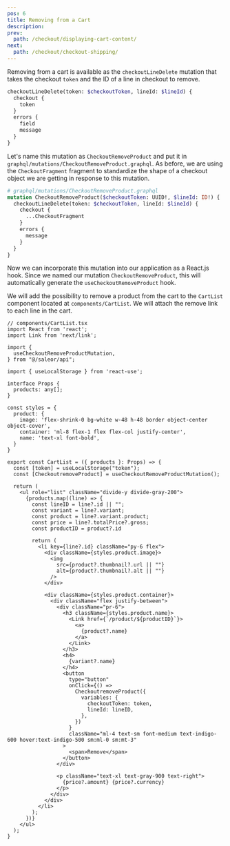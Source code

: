 ```yaml
---
pos: 6
title: Removing from a Cart
description:
prev:
  path: /checkout/displaying-cart-content/
next:
  path: /checkout/checkout-shipping/
---
```


Removing from a cart is available as the `checkoutLineDelete` mutation that takes the checkout `token` and the ID of a line in checkout to remove.

```graphql
checkoutLineDelete(token: $checkoutToken, lineId: $lineId) {
  checkout {
    token
  }
  errors {
    field
    message
  }
}
```

Let's name this mutation as `CheckoutRemoveProduct` and put it in `graphql/mutations/CheckoutRemoveProduct.graphql`. As before, we are using the `CheckoutFragment` fragment to standardize the shape of a checkout object we are getting in response to this mutation.

```graphql
# graphql/mutations/CheckoutRemoveProduct.graphql
mutation CheckoutRemoveProduct($checkoutToken: UUID!, $lineId: ID!) {
  checkoutLineDelete(token: $checkoutToken, lineId: $lineId) {
    checkout {
      ...CheckoutFragment
    }
    errors {
      message
    }
  }
}
```

Now we can incorporate this mutation into our application as a React.js hook. Since we named our mutation `CheckoutRemoveProduct`, this will automatically generate the `useCheckoutRemoveProduct` hook.

We will add the possibility to remove a product from the cart to the `CartList` component located at `components/CartList`. We will attach the remove link to each line in the cart.

```tsx{5,7,22,23,53-55}
// components/CartList.tsx
import React from 'react';
import Link from 'next/link';

import {
  useCheckoutRemoveProductMutation,
} from "@/saleor/api";

import { useLocalStorage } from 'react-use';

interface Props {
  products: any[];
}

const styles = {
  product: {
    image: 'flex-shrink-0 bg-white w-48 h-48 border object-center object-cover',
    container: 'ml-8 flex-1 flex flex-col justify-center',
    name: 'text-xl font-bold',
  }
}

export const CartList = ({ products }: Props) => {
  const [token] = useLocalStorage("token");
  const [CheckoutremoveProduct] = useCheckoutRemoveProductMutation();

  return (
    <ul role="list" className="divide-y divide-gray-200">
      {products.map((line) => {
        const lineID = line?.id || "";
        const variant = line?.variant;
        const product = line?.variant.product;
        const price = line?.totalPrice?.gross;
        const productID = product?.id

        return (
          <li key={line?.id} className="py-6 flex">
            <div className={styles.product.image}>
              <img
                src={product?.thumbnail?.url || ""}
                alt={product?.thumbnail?.alt || ""}
              />
            </div>

            <div className={styles.product.container}>
              <div className="flex justify-between">
                <div className="pr-6">
                  <h3 className={styles.product.name}>
                    <Link href={`/product/${productID}`}>
                      <a>
                        {product?.name}
                      </a>
                    </Link>
                  </h3>
                  <h4>
                    {variant?.name}
                  </h4>
                  <button
                    type="button"
                    onClick={() =>
                      CheckoutremoveProduct({
                        variables: {
                          checkoutToken: token,
                          lineId: lineID,
                        },
                      })
                    }
                    className="ml-4 text-sm font-medium text-indigo-600 hover:text-indigo-500 sm:ml-0 sm:mt-3"
                  >
                    <span>Remove</span>
                  </button>
                </div>

                <p className="text-xl text-gray-900 text-right">
                  {price?.amount} {price?.currency}
                </p>
              </div>
            </div>
          </li>
        );
      })}
    </ul>
  );
}
```
